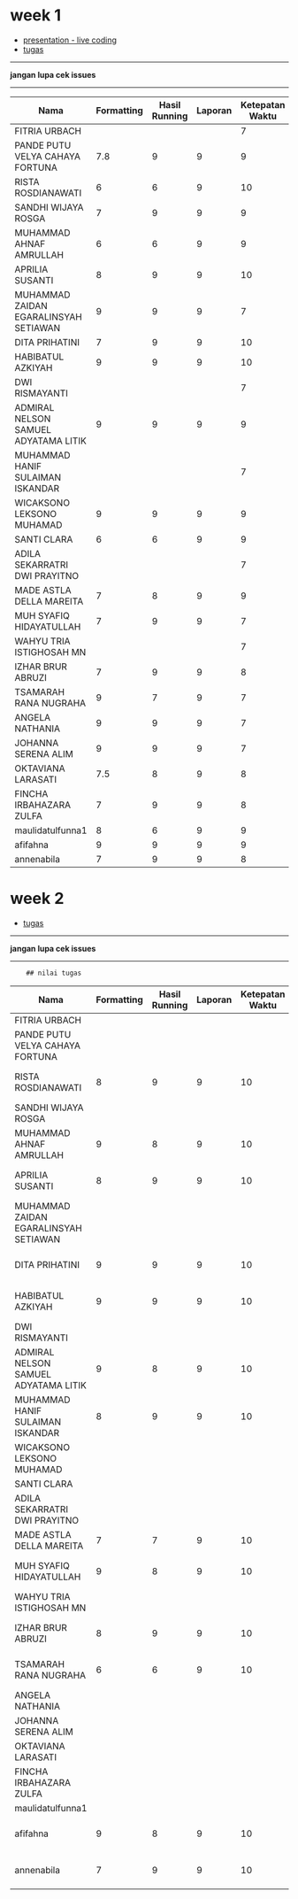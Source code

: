 # week 1
- [presentation - live coding](https://github.com/asistensi-matematika/pbo/tree/master/slides/snippet/week1)
- [tugas](https://github.com/asistensi-matematika/tugas2-pbo)
----
**jangan lupa cek issues**

----
 
| Nama                                  | Formatting | Hasil Running | Laporan | Ketepatan Waktu | Nilai | REPO                                                                                                                                   |
| ------------------------------------- | ---------- | ------------- | ------- | --------------- | ----- | -------------------------------------------------------------------------------------------------------------------------------------- |
| FITRIA URBACH                         |            |               |         | 7               | 7     |                                                                                                                                        |
| PANDE PUTU VELYA CAHAYA FORTUNA       | 7.8        | 9             | 9       | 9               | 8.7   | https://github.com/asistensi-matematika/tugas2-pbo-velyacahaya                                                                         |
| RISTA ROSDIANAWATI                    | 6          | 6             | 9       | 10              | 7.75  | https://github.com/asistensi-matematika/tugas2-pbo-tatarosdiana18                                                                      |
| SANDHI WIJAYA ROSGA                   | 7          | 9             | 9       | 9               | 8.5   | https://github.com/asistensi-matematika/tugas2-pbo-sandhiwr/commit/42f49fbeaaec2820e7c56950f90a2b54c6d60e1e                            |
| MUHAMMAD AHNAF AMRULLAH               | 6          | 6             | 9       | 9               | 7.5   | https://github.com/asistensi-matematika/tugas2-pbo-AhnafAmrullah                                                                       |
| APRILIA SUSANTI                       | 8          | 9             | 9       | 10              | 9     | https://github.com/asistensi-matematika/tugas2-pbo-aprilia-susanti                                                                     |
| MUHAMMAD ZAIDAN EGARALINSYAH SETIAWAN | 9          | 9             | 9       | 7               | 8.5   | https://github.com/asistensi-matematika/tugas2-pbo-zaidanega                                                                           |
| DITA PRIHATINI                        | 7          | 9             | 9       | 10              | 8.75  | https://github.com/asistensi-matematika/tugas2-pbo-ditaprihatini                                                                       |
| HABIBATUL AZKIYAH                     | 9          | 9             | 9       | 10              | 9.25  | https://github.com/asistensi-matematika/tugas2-pbo-azki0082                                                                            |
| DWI RISMAYANTI                        |            |               |         | 7               | 7     |                                                                                                                                        |
| ADMIRAL NELSON SAMUEL ADYATAMA LITIK  | 9          | 9             | 9       | 9               | 9     | https://github.com/asistensi-matematika/tugas2-pbo-admirallitik/blob/master/tugasAsistensiWeek2/src/packageAsistensi3/bilKompleks.java |
| MUHAMMAD HANIF SULAIMAN ISKANDAR      |            |               |         | 7               | 7     |                                                                                                                                        |
| WICAKSONO LEKSONO MUHAMAD             | 9          | 9             | 9       | 9               | 9     | https://github.com/asistensi-matematika/tugas2-pbo-wicaksonolm                                                                         |
| SANTI CLARA                           | 6          | 6             | 9       | 9               | 7.5   | https://github.com/asistensi-matematika/tugas2-pbo-santiclara                                                                          |
| ADILA SEKARRATRI DWI PRAYITNO         |            |               |         | 7               | 7     |                                                                                                                                        |
| MADE ASTLA DELLA MAREITA              | 7          | 8             | 9       | 9               | 8.25  | https://github.com/asistensi-matematika/tugas2-pbo-della23/blob/master/tugas_a.md                                                      |
| MUH SYAFIQ HIDAYATULLAH               | 7          | 9             | 9       | 7               | 8     | https://github.com/asistensi-matematika/tugas2-pbo-sficklyn                                                                            |
| WAHYU TRIA ISTIGHOSAH MN              |            |               |         | 7               | 7     |                                                                                                                                        |
| IZHAR BRUR ABRUZI                     | 7          | 9             | 9       | 8               | 8.25  | https://github.com/asistensi-matematika/tugas2-pbo-izharabruzi/                                                                        |
| TSAMARAH RANA NUGRAHA                 | 9          | 7             | 9       | 7               | 8     | https://github.com/asistensi-matematika/tugas2-pbo-tsamarahrana                                                                        |
| ANGELA NATHANIA                       | 9          | 9             | 9       | 7               | 8.5   | https://github.com/asistensi-matematika/tugas2-pbo-angelaanathania                                                                     |
| JOHANNA SERENA ALIM                   | 9          | 9             | 9       | 7               | 8.5   | https://github.com/asistensi-matematika/tugas2-pbo-joooooh                                                                             |
| OKTAVIANA LARASATI                    | 7.5        | 8             | 9       | 8               | 8.125 | https://github.com/asistensi-matematika/tugas2-pbo-oktavianalarasaa                                                                    |
| FINCHA IRBAHAZARA ZULFA               | 7          | 9             | 9       | 8               | 8.25  | https://github.com/asistensi-matematika/tugas2-pbo-Fincha05                                                                            |
| maulidatulfunna1                      | 8          | 6             | 9       | 9               | 8     | https://github.com/asistensi-matematika/tugas2-pbo-maulidatulfunna1                                                                    |
| afifahna                              | 9          | 9             | 9       | 9               | 9     | https://github.com/asistensi-matematika/tugas2-pbo-afifahna                                                                            |
| annenabila                            | 7          | 9             | 9       | 8               | 8.25  | https://github.com/asistensi-matematika/tugas2-pbo-annenabila                                                                          |

# week 2
- [tugas](https://github.com/asistensi-matematika/tugas2-pbo)
----
**jangan lupa cek issues**

----
        ## nilai tugas
| Nama                                  | Formatting | Hasil Running | Laporan | Ketepatan Waktu | Nilai   | REPO                                                               |
| ------------------------------------- | ---------- | ------------- | ------- | --------------- | ------- | ------------------------------------------------------------------ |
| FITRIA URBACH                         |            |               |         |                 | #DIV/0! |                                                                    |
| PANDE PUTU VELYA CAHAYA FORTUNA       |            |               |         |                 | #DIV/0! |                                                                    |
| RISTA ROSDIANAWATI                    | 8          | 9             | 9       | 10              | 9       | https://github.com/asistensi-matematika/tugas3-pbo-tatarosdiana18  |
| SANDHI WIJAYA ROSGA                   |            |               |         |                 | #DIV/0! |                                                                    |
| MUHAMMAD AHNAF AMRULLAH               | 9          | 8             | 9       | 10              | 9       | https://github.com/asistensi-matematika/tugas3-pbo-AhnafAmrullah   |
| APRILIA SUSANTI                       | 8          | 9             | 9       | 10              | 9       | https://github.com/asistensi-matematika/tugas3-pbo-aprilia-susanti |
| MUHAMMAD ZAIDAN EGARALINSYAH SETIAWAN |            |               |         |                 | #DIV/0! |                                                                    |
| DITA PRIHATINI                        | 9          | 9             | 9       | 10              | 9.25    | https://github.com/asistensi-matematika/tugas3-pbo-ditaprihatini   |
| HABIBATUL AZKIYAH                     | 9          | 9             | 9       | 10              | 9.25    | https://github.com/asistensi-matematika/tugas3-pbo-azki0082        |
| DWI RISMAYANTI                        |            |               |         |                 | #DIV/0! |                                                                    |
| ADMIRAL NELSON SAMUEL ADYATAMA LITIK  | 9          | 8             | 9       | 10              | 9       | https://github.com/asistensi-matematika/tugas3-pbo-admirallitik/   |
| MUHAMMAD HANIF SULAIMAN ISKANDAR      | 8          | 9             | 9       | 10              | 9       | https://github.com/asistensi-matematika/tugas3-pbo-Hanif070201     |
| WICAKSONO LEKSONO MUHAMAD             |            |               |         |                 | #DIV/0! |                                                                    |
| SANTI CLARA                           |            |               |         |                 | #DIV/0! |                                                                    |
| ADILA SEKARRATRI DWI PRAYITNO         |            |               |         |                 | #DIV/0! |                                                                    |
| MADE ASTLA DELLA MAREITA              | 7          | 7             | 9       | 10              | 8.25    |                                                                    |
| MUH SYAFIQ HIDAYATULLAH               | 9          | 8             | 9       | 10              | 9       | https://github.com/asistensi-matematika/tugas3-pbo-sficklyn        |
| WAHYU TRIA ISTIGHOSAH MN              |            |               |         |                 | #DIV/0! |                                                                    |
| IZHAR BRUR ABRUZI                     | 8          | 9             | 9       | 10              | 9       | https://github.com/asistensi-matematika/tugas3-pbo-izharabruzi     |
| TSAMARAH RANA NUGRAHA                 | 6          | 6             | 9       | 10              | 7.75    | https://github.com/asistensi-matematika/tugas3-pbo-tsamarahrana    |
| ANGELA NATHANIA                       |            |               |         |                 | #DIV/0! |                                                                    |
| JOHANNA SERENA ALIM                   |            |               |         |                 | #DIV/0! |                                                                    |
| OKTAVIANA LARASATI                    |            |               |         |                 | #DIV/0! |                                                                    |
| FINCHA IRBAHAZARA ZULFA               |            |               |         |                 | #DIV/0! |                                                                    |
| maulidatulfunna1                      |            |               |         |                 | #DIV/0! |                                                                    |
| afifahna                              | 9          | 8             | 9       | 10              | 9       | https://github.com/asistensi-matematika/tugas3-pbo-afifahna        |
| annenabila                            | 7          | 9             | 9       | 10              | 8.75    | https://github.com/asistensi-matematika/tugas3-pbo-annenabila      |
